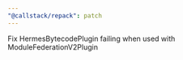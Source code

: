 ```yaml
---
"@callstack/repack": patch
---
```


Fix HermesBytecodePlugin failing when used with ModuleFederationV2Plugin
